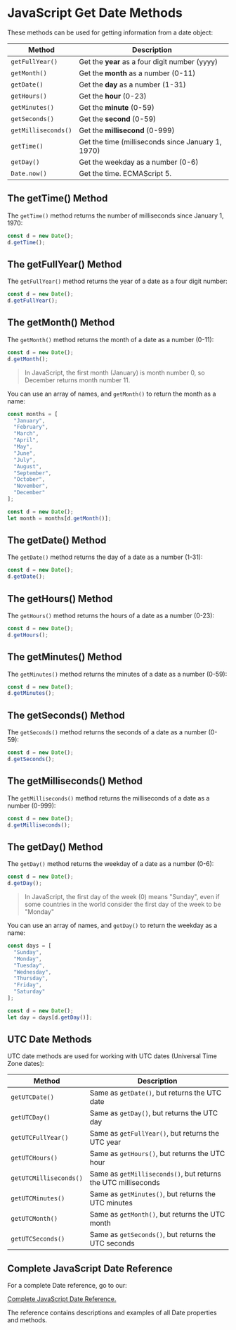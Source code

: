 # JavaScript Get Date Methods

These methods can be used for getting information from a date object:

| **Method**          | **Description**                                   |
| ------------------- | ------------------------------------------------- |
| `getFullYear()`     | Get the **year** as a four digit number (yyyy)    |
| `getMonth()`        | Get the **month** as a number (0-11)              |
| `getDate()`         | Get the **day** as a number (1-31)                |
| `getHours()`        | Get the **hour** (0-23)                           |
| `getMinutes()`      | Get the **minute** (0-59)                         |
| `getSeconds()`      | Get the **second** (0-59)                         |
| `getMilliseconds()` | Get the **millisecond** (0-999)                   |
| `getTime()`         | Get the time (milliseconds since January 1, 1970) |
| `getDay()`          | Get the weekday as a number (0-6)                 |
| `Date.now()`        | Get the time. ECMAScript 5.                       |

## The getTime() Method

The `getTime()` method returns the number of milliseconds since January 1, 1970:

```javascript
const d = new Date();
d.getTime();
```

## The getFullYear() Method

The `getFullYear()` method returns the year of a date as a four digit number:

```javascript
const d = new Date();
d.getFullYear();
```

## The getMonth() Method

The `getMonth()` method returns the month of a date as a number (0-11):

```javascript
const d = new Date();
d.getMonth();
```

> In JavaScript, the first month (January) is month number 0, so December returns month number 11.

You can use an array of names, and `getMonth()` to return the month as a name:

```javascript
const months = [
  "January", 
  "February", 
  "March", 
  "April", 
  "May", 
  "June", 
  "July", 
  "August", 
  "September", 
  "October", 
  "November", 
  "December"
];

const d = new Date();
let month = months[d.getMonth()];
```

## The getDate() Method

The `getDate()` method returns the day of a date as a number (1-31):

```javascript
const d = new Date();
d.getDate();
```

## The getHours() Method

The `getHours()` method returns the hours of a date as a number (0-23):

```javascript
const d = new Date();
d.getHours();
```

## The getMinutes() Method

The `getMinutes()` method returns the minutes of a date as a number (0-59):

```javascript
const d = new Date();
d.getMinutes();
```

## The getSeconds() Method

The `getSeconds()` method returns the seconds of a date as a number (0-59):

```javascript
const d = new Date();
d.getSeconds();
```

## The getMilliseconds() Method

The `getMilliseconds()` method returns the milliseconds of a date as a number (0-999):

```javascript
const d = new Date();
d.getMilliseconds();
```

## The getDay() Method

The `getDay()` method returns the weekday of a date as a number (0-6):

```javascript
const d = new Date();
d.getDay();
```

> In JavaScript, the first day of the week (0) means "Sunday", even if some countries in the world consider the first day of the week to be "Monday"

You can use an array of names, and `getDay()` to return the weekday as a name:

```javascript
const days = [
  "Sunday", 
  "Monday", 
  "Tuesday", 
  "Wednesday", 
  "Thursday", 
  "Friday", 
  "Saturday"
];

const d = new Date();
let day = days[d.getDay()];
```

## UTC Date Methods

UTC date methods are used for working with UTC dates (Universal Time Zone dates):

| **Method**             | **Description**                                               |
| ---------------------- | ------------------------------------------------------------- |
| `getUTCDate()`         | Same as `getDate()`, but returns the UTC date                 |
| `getUTCDay()`          | Same as `getDay()`, but returns the UTC day                   |
| `getUTCFullYear()`     | Same as `getFullYear()`, but returns the UTC year             |
| `getUTCHours()`        | Same as `getHours()`, but returns the UTC hour                |
| `getUTCMilliseconds()` | Same as `getMilliseconds()`, but returns the UTC milliseconds |
| `getUTCMinutes()`      | Same as `getMinutes()`, but returns the UTC minutes           |
| `getUTCMonth()`        | Same as `getMonth()`, but returns the UTC month               |
| `getUTCSeconds()`      | Same as `getSeconds()`, but returns the UTC seconds           |

## Complete JavaScript Date Reference

For a complete Date reference, go to our:

[Complete JavaScript Date Reference.](https://www.w3schools.com/jsref/jsref_obj_date.asp)

The reference contains descriptions and examples of all Date properties and methods.